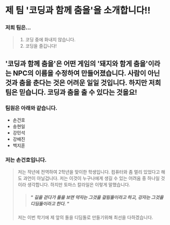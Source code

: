 제 팀 '코딩과 함께 춤을'을 소개합니다!!
====================================


### 저희 팀은...
> 1. 코딩 중에 화내지 않습니다.
> 2. 코딩을 즐깁니다!


'코딩과 함께 춤을'은 어떤 게임의 '돼지와 함게 춤을'이라는 NPC의 이름을 수정하여 만들어졌습니다.
사람이 아닌 것과 춤을 춘다는 것은 어려운 일일 것입니다.
하지만 저희 팀은 믿습니다.
코딩과 춤을 출 수 있다는 것을요!
--------------------------------------------------------------------------------------------------


### 팀원은 아래와 같습니다.
+ 손건호
+ 송현일
+ 강민석
+ 강배진
+ 백지훈


### 저는 손건호입니다.
> 저는 작년에 전역하여 2학년을 맞이한 학생입니다. 컴퓨터와 좀 멀리 있었다고 해도 과언이 아닐겁니다. 저는 이것이 누구나에게 생길 수 있는 어려움 중 하나일 것이라 생각합니다. 하지만 토마스 칼라일은 이렇게 말했습니다.
>> ##### " 길을 걷다가 돌을 보면 약자는 그것을 걸림돌이라고 하고, 강자는 그것을 디딤돌이라고 한다. "
> 저는 이번 학기에 제 앞의 돌을 디딤돌로 만들기위해 최선을 다하겠습니다.


